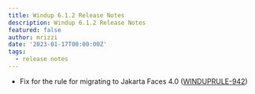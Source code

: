 ```yaml
---
title: Windup 6.1.2 Release Notes
description: Windup 6.1.2 Release Notes
featured: false
author: mrizzi
date: '2023-01-17T00:00:00Z'
tags:
  - release notes
---
```


- Fix for the rule for migrating to Jakarta Faces 4.0 ([WINDUPRULE-942](https://issues.redhat.com/browse/WINDUPRULE-942))

